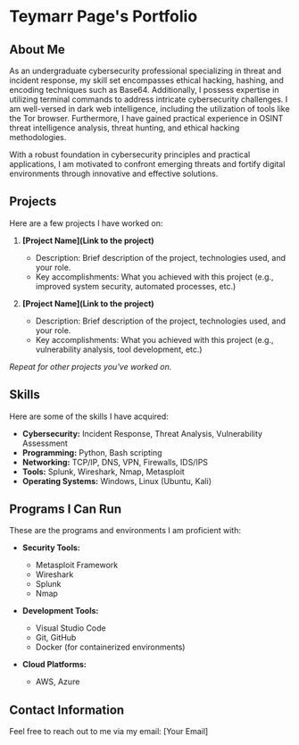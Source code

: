 # Teymarr Page's Portfolio

## About Me
As an undergraduate cybersecurity professional specializing in threat and incident response, my skill set encompasses ethical hacking, hashing, and encoding techniques such as Base64. Additionally, I possess expertise in utilizing terminal commands to address intricate cybersecurity challenges. I am well-versed in dark web intelligence, including the utilization of tools like the Tor browser. Furthermore, I have gained practical experience in OSINT threat intelligence analysis, threat hunting, and ethical hacking methodologies.

With a robust foundation in cybersecurity principles and practical applications, I am motivated to confront emerging threats and fortify digital environments through innovative and effective solutions.


## Projects
Here are a few projects I have worked on:

1. **[Project Name](Link to the project)**  
   - Description: Brief description of the project, technologies used, and your role.
   - Key accomplishments: What you achieved with this project (e.g., improved system security, automated processes, etc.)

2. **[Project Name](Link to the project)**  
   - Description: Brief description of the project, technologies used, and your role.
   - Key accomplishments: What you achieved with this project (e.g., vulnerability analysis, tool development, etc.)

*Repeat for other projects you've worked on.*

## Skills
Here are some of the skills I have acquired:

- **Cybersecurity:** Incident Response, Threat Analysis, Vulnerability Assessment
- **Programming:** Python, Bash scripting
- **Networking:** TCP/IP, DNS, VPN, Firewalls, IDS/IPS
- **Tools:** Splunk, Wireshark, Nmap, Metasploit
- **Operating Systems:** Windows, Linux (Ubuntu, Kali)

## Programs I Can Run
These are the programs and environments I am proficient with:

- **Security Tools:** 
  - Metasploit Framework
  - Wireshark
  - Splunk
  - Nmap

- **Development Tools:** 
  - Visual Studio Code
  - Git, GitHub
  - Docker (for containerized environments)

- **Cloud Platforms:** 
  - AWS, Azure

## Contact Information
Feel free to reach out to me via my email: [Your Email]
